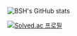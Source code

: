 ![BSH's GitHub stats](https://github-readme-stats.vercel.app/api?username=byj9402&show_icons=true&theme=dark)

[![Solved.ac
프로필](http://mazassumnida.wtf/api/v2/generate_badge?boj=byj9402)](https://solved.ac/byj9402)
